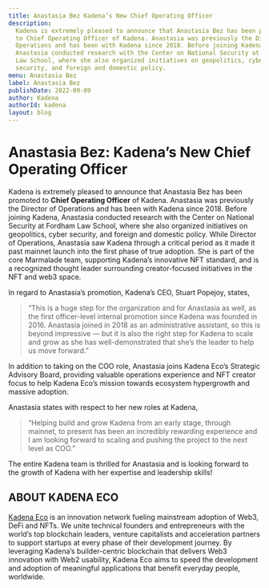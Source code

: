 ```yaml
---
title: Anastasia Bez Kadena’s New Chief Operating Officer
description:
  Kadena is extremely pleased to announce that Anastasia Bez has been promoted
  to Chief Operating Officer of Kadena. Anastasia was previously the Director of
  Operations and has been with Kadena since 2018. Before joining Kadena,
  Anastasia conducted research with the Center on National Security at Fordham
  Law School, where she also organized initiatives on geopolitics, cyber
  security, and foreign and domestic policy.
menu: Anastasia Bez
label: Anastasia Bez
publishDate: 2022-09-09
author: Kadena
authorId: kadena
layout: blog
---
```


# Anastasia Bez: Kadena’s New Chief Operating Officer

Kadena is extremely pleased to announce that Anastasia Bez has been promoted to
**Chief Operating Officer** of Kadena. Anastasia was previously the Director of
Operations and has been with Kadena since 2018. Before joining Kadena, Anastasia
conducted research with the Center on National Security at Fordham Law School,
where she also organized initiatives on geopolitics, cyber security, and foreign
and domestic policy. While Director of Operations, Anastasia saw Kadena through
a critical period as it made it past mainnet launch into the first phase of true
adoption. She is part of the core Marmalade team, supporting Kadena’s innovative
NFT standard, and is a recognized thought leader surrounding creator-focused
initiatives in the NFT and web3 space.

In regard to Anastasia’s promotion, Kadena’s CEO, Stuart Popejoy, states,

> “This is a huge step for the organization and for Anastasia as well, as the
> first officer-level internal promotion since Kadena was founded in 2016.
> Anastasia joined in 2018 as an administrative assistant, so this is beyond
> impressive — but it is also the right step for Kadena to scale and grow as she
> has well-demonstrated that she’s the leader to help us move forward.”

In addition to taking on the COO role, Anastasia joins Kadena Eco’s Strategic
Advisory Board, providing valuable operations experience and NFT creator focus
to help Kadena Eco’s mission towards ecosystem hypergrowth and massive adoption.

Anastasia states with respect to her new roles at Kadena,

> “Helping build and grow Kadena from an early stage, through mainnet, to
> present has been an incredibly rewarding experience and I am looking forward
> to scaling and pushing the project to the next level as COO.”

The entire Kadena team is thrilled for Anastasia and is looking forward to the
growth of Kadena with her expertise and leadership skills!

## ABOUT KADENA ECO

[Kadena Eco](./kadena-eco-grants-2022-04-21) is an innovation network fueling
mainstream adoption of Web3, DeFi and NFTs. We unite technical founders and
entrepreneurs with the world’s top blockchain leaders, venture capitalists and
acceleration partners to support startups at every phase of their development
journey. By leveraging Kadena’s builder-centric blockchain that delivers Web3
innovation with Web2 usability, Kadena Eco aims to speed the development and
adoption of meaningful applications that benefit everyday people, worldwide.
